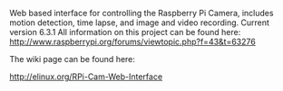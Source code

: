 Web based interface for controlling the Raspberry Pi Camera, includes motion detection, time lapse, and image and video recording.
Current version 6.3.1
All information on this project can be found here: http://www.raspberrypi.org/forums/viewtopic.php?f=43&t=63276

The wiki page can be found here:

http://elinux.org/RPi-Cam-Web-Interface
